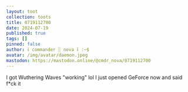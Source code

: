 ```yaml
---
layout: toot
collection: toots
title: 0719112700
date: 2024-07-19
published: true
tags: []
pinned: false
author: ⸸ commander ░ nova ⸸ :~$
avatar: /img/avatar/daemon.jpeg
mastodon: https://mastodon.online/@cmdr_nova/0719112700
---
```


I got Wuthering Waves "working" lol I just opened GeForce now and said f*ck it
